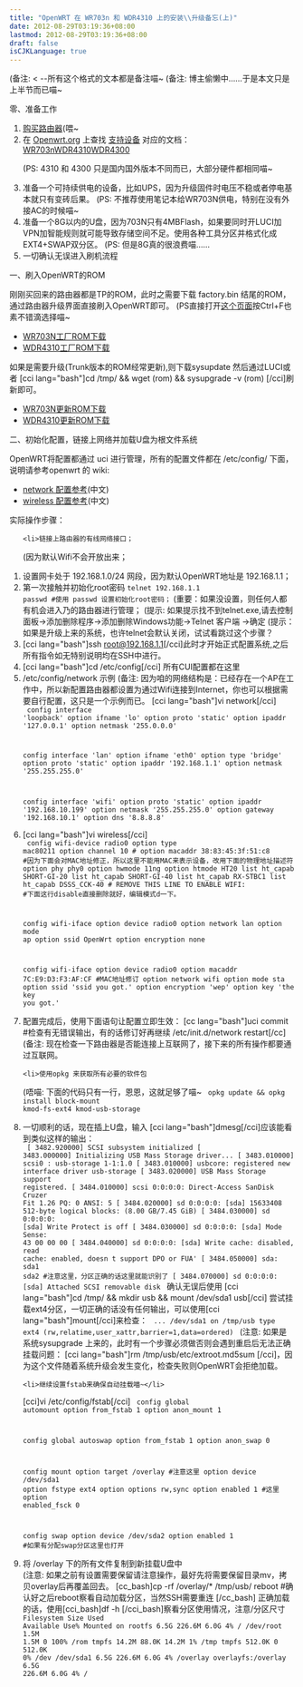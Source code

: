 ```yaml
---
title: "OpenWRT 在 WR703n 和 WDR4310 上的安装\\升级备忘(上)"
date: 2012-08-29T03:19:36+08:00
lastmod: 2012-08-29T03:19:36+08:00
draft: false
isCJKLanguage: true
---
```


(备注: < --所有这个格式的文本都是备注喵~
(备注: 博主偷懒中……于是本文只是上半节而已喵~

零、准备工作
<ol>
	<li><a href="http://www.taobao.com">购买路由器</a>(喂~</li>
	<li>在 <a href="http://openwrt.org">Openwrt.org</a> 上查找 <a href="http://wiki.openwrt.org/toh/start">支持设备</a> 对应的文档： <a href="http://wiki.openwrt.org/toh/tp-link/tl-wr703n">WR703n</a><a href="http://wiki.openwrt.org/toh/tp-link/tl-wdr4310">WDR4310</a><a href="http://wiki.openwrt.org/toh/tp-link/tl-wdr4300">WDR4300</a>

(PS: 4310 和 4300 只是国内国外版本不同而已，大部分硬件都相同喵~</li>
	<li>准备一个可持续供电的设备，比如UPS，因为升级固件时电压不稳或者停电基本就只有变砖后果。
(PS: 不推荐使用笔记本给WR703N供电，特别在没有外接AC的时候喵~</li>
	<li>准备一个8G以内的U盘，因为703N只有4MBFlash，如果要同时开LUCI加VPN加智能规则就可能导致存储空间不足。使用各种工具分区并格式化成EXT4+SWAP双分区。
(PS: 但是8G真的很浪费喵……</li>
	<li>一切确认无误进入刷机流程</li>
</ol>
一、刷入OpenWRT的ROM

刚刚买回来的路由器都是TP的ROM，此时之需要下载 factory.bin 结尾的ROM，通过路由器升级界面直接刷入OpenWRT即可。
(PS直接打开<a href="http://downloads.openwrt.org/snapshots/trunk/ar71xx/">这个页面</a>按Ctrl+F也素不错滴选择喵~
<ul>
	<li><a href="http://downloads.openwrt.org/snapshots/trunk/ar71xx/openwrt-ar71xx-generic-tl-wr703n-v1-squashfs-factory.bin">WR703N工厂ROM下载</a></li>
	<li><a href="http://downloads.openwrt.org/snapshots/trunk/ar71xx/openwrt-ar71xx-generic-tl-wdr4310-v1-squashfs-factory.bin">WDR4310工厂ROM下载</a></li>
</ul>
如果是需要升级(Trunk版本的ROM经常更新),则下载sysupdate 然后通过LUCI或者 [cci  lang="bash"]cd /tmp/ && wget (rom) && sysupgrade -v (rom) [/cci]刷新即可。
<ul>
	<li><a href="http://downloads.openwrt.org/snapshots/trunk/ar71xx/openwrt-ar71xx-generic-tl-wr703n-v1-squashfs-sysupgrade.bin">WR703N更新ROM下载</a></li>
	<li><a href="http://downloads.openwrt.org/snapshots/trunk/ar71xx/openwrt-ar71xx-generic-tl-wdr4310-v1-squashfs-sysupgrade.bin">WDR4310更新ROM下载</a></li>
</ul>
二、初始化配置，链接上网络并加载U盘为根文件系统

OpenWRT将配置都通过 uci 进行管理，所有的配置文件都在 /etc/config/ 下面，说明请参考openwrt 的 wiki:
<ul>
	<li><a href="http://wiki.openwrt.org/zh-cn/doc/uci/network">network 配置参考</a>(中文)</li>
	<li><a href="http://wiki.openwrt.org/zh-cn/doc/uci/wireless">wireless 配置参考</a>(中文)</li>
</ul>
实际操作步骤：
<ol>

	<li>链接上路由器的有线网络接口；
(因为默认Wifi不会开放出来；</li>
	<li>设置网卡处于 192.168.1.0/24 网段，因为默认OpenWRT地址是 192.168.1.1；</li>
	<li>第一次接触并初始化root密码
<code lang="bash">telnet 192.168.1.1
passwd #使用 passwd 设置初始化root密码；</code>
(重要：如果没设置，则任何人都有机会进入乃的路由器进行管理；
(提示: 如果提示找不到telnet.exe,请去控制面板-&gt;添加删除程序-&gt;添加删除Windows功能-&gt;Telnet 客户端 -&gt;确定
(提示：如果是升级上来的系统，也许telnet会默认关闭，试试看跳过这个步骤？</li>
	<li>[cci lang="bash"]ssh root@192.168.1.1[/cci]此时才开始正式配置系统,之后所有指令如无特别说明均在SSH中进行。</li>
	<li>[cci lang="bash"]cd /etc/config[/cci] 所有CUI配置都在这里</li>
	<li>/etc/config/network 示例
(备注: 因为咱的网络结构是：已经存在一个AP在工作中，所以新配置路由器都设置为通过Wifi连接到Internet，你也可以根据需要自行配置，这只是一个示例而已。
[cci lang="bash"]vi network[/cci]</li>
<code>
config interface 'loopback'
	option ifname 'lo'
	option proto 'static'
	option ipaddr '127.0.0.1'
	option netmask '255.0.0.0'

config interface 'lan'
	option ifname 'eth0'
	option type 'bridge'
	option proto 'static'
	option ipaddr '192.168.1.1'
	option netmask '255.255.255.0'

config interface 'wifi'
	option proto 'static'
	option ipaddr '192.168.10.199'
	option netmask '255.255.255.0'
	option gateway '192.168.10.1'
	option dns '8.8.8.8'
</code>
	<li>[cci lang="bash"]vi wireless[/cci]</li>
<code>
config wifi-device radio0
	option type mac80211
	option channel 10
	# option macaddr 38:83:45:3f:51:c8 #因为下面会对MAC地址修正，所以这里不能用MAC来表示设备，改用下面的物理地址描述符
	option phy phy0
	option hwmode 11ng
	option htmode HT20
	list ht_capab SHORT-GI-20
	list ht_capab SHORT-GI-40
	list ht_capab RX-STBC1
	list ht_capab DSSS_CCK-40
	# REMOVE THIS LINE TO ENABLE WIFI:
	#下面这行disable直接删除就好，编辑模式d一下。

config wifi-iface
	option device radio0
	option network lan
	option mode ap
	option ssid OpenWrt
	option encryption none

config wifi-iface
	option device radio0
	option macaddr 7C:E9:D3:F3:AF:CF #MAC地址修订
	option network wifi
	option mode sta
	option ssid 'ssid you got.'
	option encryption 'wep'
	option key 'the key you got.'
</code>
	<li>配置完成后，使用下面语句让配置立即生效：
[cc lang="bash"]uci commit #检查有无错误输出，有的话修订好再继续
/etc/init.d/network restart[/cc]</li>
(备注: 现在检查一下路由器是否能连接上互联网了，接下来的所有操作都要通过互联网。

	<li>使用opkg 来获取所有必要的软件包
(唔喵: 下面的代码只有一行，恩恩，这就足够了喵~</li>
<code lang="bash">
opkg update &amp;&amp; opkg install block-mount kmod-fs-ext4 kmod-usb-storage
</code>
	<li>一切顺利的话，现在插上U盘，输入 [cci lang="bash"]dmesg[/cci]应该能看到类似这样的输出：</li>
<code lang="bash">
[ 3482.920000] SCSI subsystem initialized
[ 3483.000000] Initializing USB Mass Storage driver...
[ 3483.010000] scsi0 : usb-storage 1-1:1.0
[ 3483.010000] usbcore: registered new interface driver usb-storage
[ 3483.020000] USB Mass Storage support registered.
[ 3484.010000] scsi 0:0:0:0: Direct-Access     SanDisk  Cruzer Fit       1.26 PQ: 0 ANSI: 5
[ 3484.020000] sd 0:0:0:0: [sda] 15633408 512-byte logical blocks: (8.00 GB/7.45 GiB)
[ 3484.030000] sd 0:0:0:0: [sda] Write Protect is off
[ 3484.030000] sd 0:0:0:0: [sda] Mode Sense: 43 00 00 00
[ 3484.040000] sd 0:0:0:0: [sda] Write cache: disabled, read cache: enabled, doesn t support DPO or FUA'
[ 3484.050000]  sda: sda1 sda2 #注意这里，分区正确的话这里就能识别了
[ 3484.070000] sd 0:0:0:0: [sda] Attached SCSI removable disk
</code>
确认无误后使用 [cci lang="bash"]cd /tmp/ && mkdir usb && mount /dev/sda1 usb[/cci] 尝试挂载ext4分区，一切正确的话没有任何输出，可以使用[cci lang="bash"]mount[/cci]来检查：
<code>
...
/dev/sda1 on /tmp/usb type ext4 (rw,relatime,user_xattr,barrier=1,data=ordered)
</code>
(注意: 如果是系统sysupgrade 上来的，此时有一个步骤必须做否则会遇到重启后无法正确挂载问题： [cci lang="bash"]rm /tmp/usb/etc/extroot.md5sum [/cci]，因为这个文件随着系统升级会发生变化，检查失败则OpenWRT会拒绝加载。

	<li>继续设置fstab来确保自动挂载喵~</li>
[cci]vi /etc/config/fstab[/cci]
<code lang="bash">
config global automount
        option from_fstab 1
        option anon_mount 1

config global autoswap
        option from_fstab 1
        option anon_swap 0

config mount
        option target   /overlay #注意这里
        option device   /dev/sda1
        option fstype   ext4
        option options  rw,sync
        option enabled  1 #这里
        option enabled_fsck 0

config swap
        option device   /dev/sda2
        option enabled  1 #如果有分配swap分区这里也打开
</code>
	<li>将 /overlay 下的所有文件复制到新挂载U盘中</li>
(注意: 如果之前有设置需要保留请注意操作，最好先将需要保留目录mv，拷贝overlay后再覆盖回去。
[cc_bash]cp -rf /overlay/* /tmp/usb/
reboot #确认好之后reboot察看自动加载分区，当然SSH需要重连
[/cc_bash]
正确加载的话，使用[cci_bash]df -h [/cci_bash]察看分区使用情况，注意/分区尺寸
<code>
Filesystem                Size      Used Available Use% Mounted on
rootfs                    6.5G    226.6M      6.0G   4% /
/dev/root                 1.5M      1.5M         0 100% /rom
tmpfs                    14.2M     88.0K     14.2M   1% /tmp
tmpfs                   512.0K         0    512.0K   0% /dev
/dev/sda1                 6.5G    226.6M      6.0G   4% /overlay
overlayfs:/overlay        6.5G    226.6M      6.0G   4% /
</code>
</ol>